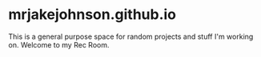 # mrjakejohnson.github.io
This is a general purpose space for random projects and stuff I'm working on. Welcome to my Rec Room.
